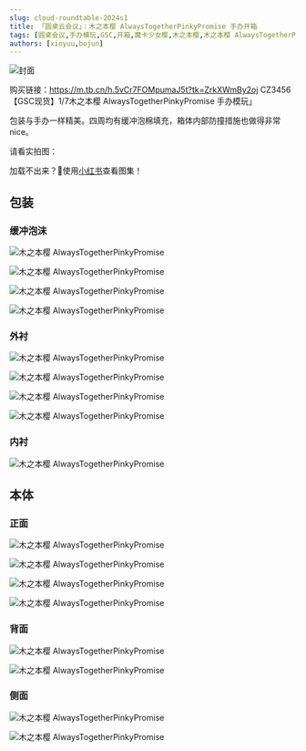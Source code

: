 ```yaml
---
slug: cloud-roundtable-2024s1
title: 「圆桌云会议」：木之本樱 AlwaysTogetherPinkyPromise 手办开箱
tags: [圆桌会议,手办模玩,GSC,开箱,魔卡少女樱,木之本樱,木之本樱 AlwaysTogetherPinkyPromise]
authors: [xinyuu,bojun]
---
```


![封面](https://static.cocomoe.cn/static/cocomoe/20240308/微信图片_20240309085847.webp)

购买链接：https://m.tb.cn/h.5vCr7FOMpumaJ5t?tk=ZrkXWmBy2oj CZ3456 【GSC现货】1/7木之本樱 AlwaysTogetherPinkyPromise 手办模玩」

包装与手办一样精美。四周均有缓冲泡棉填充，箱体内部防撞措施也做得非常nice。

<!-- truncate -->

请看实拍图：

加载不出来？🤔使用[小红书](http://xhslink.com/kDdUeD)查看图集！

## 包装

### 缓冲泡沫

![木之本樱 AlwaysTogetherPinkyPromise](https://static.cocomoe.cn/static/cocomoe/20240308/F441BAC670C5DD4A71098816DB228B9E.webp)

![木之本樱 AlwaysTogetherPinkyPromise](https://static.cocomoe.cn/static/cocomoe/20240308/A06B69DE85868452EE38DC27929992F3.webp)

![木之本樱 AlwaysTogetherPinkyPromise](https://static.cocomoe.cn/static/cocomoe/20240308/AF3D1E28590562D1E4900FA8F4D347A6.webp)

![木之本樱 AlwaysTogetherPinkyPromise](https://static.cocomoe.cn/static/cocomoe/20240308/543390C3A362F55F32113B197C858518.webp)

### 外衬

![木之本樱 AlwaysTogetherPinkyPromise](https://static.cocomoe.cn/static/cocomoe/20240308/818C3D5471D3C9B2875E823F3458DE52.webp)

![木之本樱 AlwaysTogetherPinkyPromise](https://static.cocomoe.cn/static/cocomoe/20240308/50538B2E5B2A4E63014B28131F7E38A7.webp)

![木之本樱 AlwaysTogetherPinkyPromise](https://static.cocomoe.cn/static/cocomoe/20240308/27905C0519940C2E71E1F3E01BD0E5D1.webp)

![木之本樱 AlwaysTogetherPinkyPromise](https://static.cocomoe.cn/static/cocomoe/20240308/1ECC7289039562613D458C1BC93C67B7.webp)

### 内衬
![木之本樱 AlwaysTogetherPinkyPromise](https://static.cocomoe.cn/static/cocomoe/20240308/792992288912B035DD9BD2706A7DE874.webp)

## 本体

### 正面

![木之本樱 AlwaysTogetherPinkyPromise](https://static.cocomoe.cn/static/cocomoe/20240308/99F8FD2934CF1625F0F18A6129267173.webp)

![木之本樱 AlwaysTogetherPinkyPromise](https://static.cocomoe.cn/static/cocomoe/20240308/1DD4129275680394F3619F5CECE8AD18.webp)

![木之本樱 AlwaysTogetherPinkyPromise](https://static.cocomoe.cn/static/cocomoe/20240308/BF97B1E302E89668B5C265478124F2A1.webp)

![木之本樱 AlwaysTogetherPinkyPromise](https://static.cocomoe.cn/static/cocomoe/20240308/B9AB356A702850ED9B0DCE8249948CAD.webp)

### 背面

![木之本樱 AlwaysTogetherPinkyPromise](https://static.cocomoe.cn/static/cocomoe/20240308/310A52FA9F5F3A55483DBE3016552167.webp)

![木之本樱 AlwaysTogetherPinkyPromise](https://static.cocomoe.cn/static/cocomoe/20240308/FF4CF242D987BD6952AF27E1F82EA372.webp)

### 侧面

![木之本樱 AlwaysTogetherPinkyPromise](https://static.cocomoe.cn/static/cocomoe/20240308/4485338B062738E99524D8AEC907B5D5.webp)



![木之本樱 AlwaysTogetherPinkyPromise](https://static.cocomoe.cn/static/cocomoe/20240308/CD5BAFE23E834EEBB6DE03E71A57FFF6.webp)